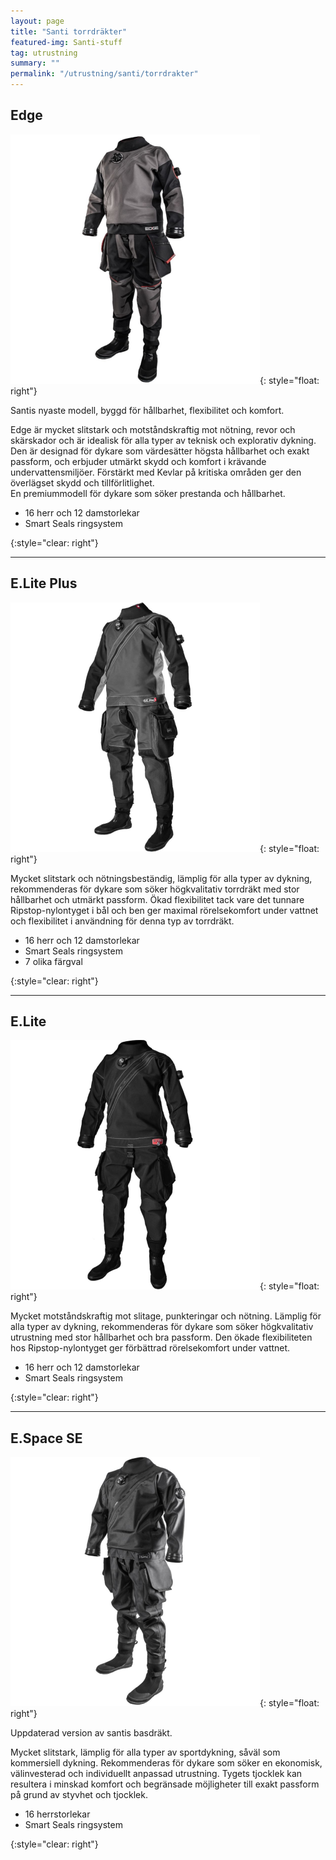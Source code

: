 ```yaml
---
layout: page
title: "Santi torrdräkter"
featured-img: Santi-stuff
tag: utrustning
summary: ""
permalink: "/utrustning/santi/torrdrakter"
---
```


## Edge

![Edge](/assets/img/utrustning/santi_edge.png){: style="float: right"}

Santis nyaste modell, byggd för hållbarhet, flexibilitet och komfort.

Edge är mycket slitstark och motståndskraftig mot nötning, revor och skärskador och är idealisk för alla typer av teknisk och explorativ dykning. Den är designad för dykare som värdesätter högsta hållbarhet och exakt passform, och erbjuder utmärkt skydd och komfort i krävande undervattensmiljöer. Förstärkt med Kevlar på kritiska områden ger den överlägset skydd och tillförlitlighet.  
En premiummodell för dykare som söker prestanda och hållbarhet.

- 16 herr och 12 damstorlekar
- Smart Seals ringsystem

{:style="clear: right"}

---

## E.Lite Plus

![E.Lite Plus](/assets/img/utrustning/santi_eliteplus.png){: style="float: right"}

Mycket slitstark och nötningsbeständig, lämplig för alla typer av dykning, rekommenderas för dykare som söker högkvalitativ torrdräkt med stor hållbarhet och utmärkt passform. Ökad flexibilitet tack vare det tunnare Ripstop-nylontyget i bål och ben ger maximal rörelsekomfort under vattnet och flexibilitet i användning för denna typ av torrdräkt.

- 16 herr och 12 damstorlekar
- Smart Seals ringsystem
- 7 olika färgval

{:style="clear: right"}

---

## E.Lite

![E.Lite](/assets/img/utrustning/santi_elite.png){: style="float: right"}

Mycket motståndskraftig mot slitage, punkteringar och nötning. Lämplig för alla typer av dykning, rekommenderas för dykare som söker högkvalitativ utrustning med stor hållbarhet och bra passform. Den ökade flexibiliteten hos Ripstop-nylontyget ger förbättrad rörelsekomfort under vattnet.

- 16 herr och 12 damstorlekar
- Smart Seals ringsystem

{:style="clear: right"}

---

## E.Space SE

![E.Space SE](/assets/img/utrustning/santi_espace-se.png){: style="float: right"}

Uppdaterad version av santis basdräkt.

Mycket slitstark, lämplig för alla typer av sportdykning, såväl som kommersiell dykning. Rekommenderas för dykare som söker en ekonomisk, välinvesterad och individuellt anpassad utrustning. Tygets tjocklek kan resultera i minskad komfort och begränsade möjligheter till exakt passform på grund av styvhet och tjocklek.

- 16 herrstorlekar
- Smart Seals ringsystem

{:style="clear: right"}
